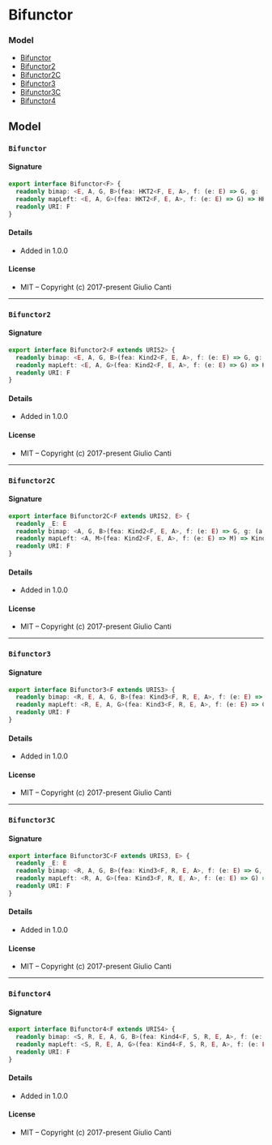 
# Bifunctor







### Model

* [Bifunctor](#bifunctor)
* [Bifunctor2](#bifunctor2)
* [Bifunctor2C](#bifunctor2c)
* [Bifunctor3](#bifunctor3)
* [Bifunctor3C](#bifunctor3c)
* [Bifunctor4](#bifunctor4)

## Model


### `Bifunctor`




#### Signature

```typescript
export interface Bifunctor<F> {
  readonly bimap: <E, A, G, B>(fea: HKT2<F, E, A>, f: (e: E) => G, g: (a: A) => B) => HKT2<F, G, B>
  readonly mapLeft: <E, A, G>(fea: HKT2<F, E, A>, f: (e: E) => G) => HKT2<F, G, A>
  readonly URI: F
}
```

#### Details

* Added in 1.0.0


#### License

* MIT – Copyright (c) 2017-present Giulio Canti

---


### `Bifunctor2`




#### Signature

```typescript
export interface Bifunctor2<F extends URIS2> {
  readonly bimap: <E, A, G, B>(fea: Kind2<F, E, A>, f: (e: E) => G, g: (a: A) => B) => Kind2<F, G, B>
  readonly mapLeft: <E, A, G>(fea: Kind2<F, E, A>, f: (e: E) => G) => Kind2<F, G, A>
  readonly URI: F
}
```

#### Details

* Added in 1.0.0


#### License

* MIT – Copyright (c) 2017-present Giulio Canti

---


### `Bifunctor2C`




#### Signature

```typescript
export interface Bifunctor2C<F extends URIS2, E> {
  readonly _E: E
  readonly bimap: <A, G, B>(fea: Kind2<F, E, A>, f: (e: E) => G, g: (a: A) => B) => Kind2<F, G, B>
  readonly mapLeft: <A, M>(fea: Kind2<F, E, A>, f: (e: E) => M) => Kind2<F, M, A>
  readonly URI: F
}
```

#### Details

* Added in 1.0.0


#### License

* MIT – Copyright (c) 2017-present Giulio Canti

---


### `Bifunctor3`




#### Signature

```typescript
export interface Bifunctor3<F extends URIS3> {
  readonly bimap: <R, E, A, G, B>(fea: Kind3<F, R, E, A>, f: (e: E) => G, g: (a: A) => B) => Kind3<F, R, G, B>
  readonly mapLeft: <R, E, A, G>(fea: Kind3<F, R, E, A>, f: (e: E) => G) => Kind3<F, R, G, A>
  readonly URI: F
}
```

#### Details

* Added in 1.0.0


#### License

* MIT – Copyright (c) 2017-present Giulio Canti

---


### `Bifunctor3C`




#### Signature

```typescript
export interface Bifunctor3C<F extends URIS3, E> {
  readonly _E: E
  readonly bimap: <R, A, G, B>(fea: Kind3<F, R, E, A>, f: (e: E) => G, g: (a: A) => B) => Kind3<F, R, G, B>
  readonly mapLeft: <R, A, G>(fea: Kind3<F, R, E, A>, f: (e: E) => G) => Kind3<F, R, G, A>
  readonly URI: F
}
```

#### Details

* Added in 1.0.0


#### License

* MIT – Copyright (c) 2017-present Giulio Canti

---


### `Bifunctor4`




#### Signature

```typescript
export interface Bifunctor4<F extends URIS4> {
  readonly bimap: <S, R, E, A, G, B>(fea: Kind4<F, S, R, E, A>, f: (e: E) => G, g: (a: A) => B) => Kind4<F, S, R, G, B>
  readonly mapLeft: <S, R, E, A, G>(fea: Kind4<F, S, R, E, A>, f: (e: E) => G) => Kind4<F, S, R, G, A>
  readonly URI: F
}
```

#### Details

* Added in 1.0.0


#### License

* MIT – Copyright (c) 2017-present Giulio Canti